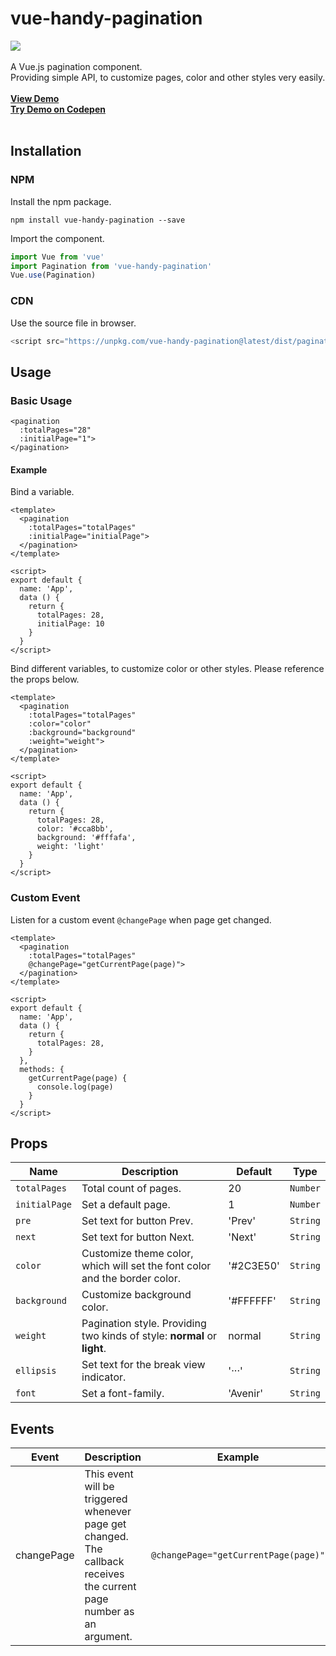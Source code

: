 # vue-handy-pagination
[![](https://img.shields.io/badge/npm-v0.1.7-green)](https://www.npmjs.com/package/vue-handy-pagination)
<br>
<br>
A Vue.js pagination component.<br>
Providing simple API, to customize pages, color and other styles very easily.<br>
<br>
**[View Demo](https://chelseachel.github.io/vue-handy-pagination/)** <br>
**[Try Demo on Codepen](https://codepen.io/chelseachel/pen/MWKymmO/)** <br>
<br>

## Installation
### NPM
Install the npm package.
```
npm install vue-handy-pagination --save
```
Import the component. 
```js
import Vue from 'vue'
import Pagination from 'vue-handy-pagination'
Vue.use(Pagination)
```
### CDN
Use the source file in browser.
```js
<script src="https://unpkg.com/vue-handy-pagination@latest/dist/pagination.js"></script>
```
## Usage
### Basic Usage
```vue
<pagination 
  :totalPages="28"
  :initialPage="1">
</pagination>
```
#### Example
Bind a variable.
```vue
<template>
  <pagination 
    :totalPages="totalPages"
    :initialPage="initialPage">
  </pagination>
</template>

<script>
export default {
  name: 'App',
  data () {
    return {
      totalPages: 28,
      initialPage: 10
    }
  }
</script>
```
Bind different variables, to customize color or other styles. Please reference the props below. <br>
```vue
<template>
  <pagination 
    :totalPages="totalPages"
    :color="color"
    :background="background"
    :weight="weight">
  </pagination>
</template>

<script>
export default {
  name: 'App',
  data () {
    return {
      totalPages: 28,
      color: '#cca8bb',
      background: '#fffafa',
      weight: 'light'
    }
  }
</script>
```
### Custom Event
Listen for a custom event ```@changePage``` when page get changed.
```vue
<template>
  <pagination 
    :totalPages="totalPages"
    @changePage="getCurrentPage(page)">
  </pagination>
</template>

<script>
export default {
  name: 'App',
  data () {
    return {
      totalPages: 28,
    }
  },
  methods: {
    getCurrentPage(page) {
      console.log(page)
    }
  }
</script>
```
## Props
Name | Description | Default | Type 
-|-|-|-
```totalPages``` | Total count of pages. | 20 | ```Number``` 
```initialPage``` | Set a default page. | 1 | ```Number``` 
```pre``` | Set text for button Prev. | 'Prev' | ```String``` 
```next``` | Set text for button Next. | 'Next' | ```String``` 
```color``` | Customize theme color, which will set the font color and the border color. | '#2C3E50' | ```String``` 
```background``` | Customize background color. | '#FFFFFF' | ```String``` 
```weight``` | Pagination style. Providing two kinds of style: **normal** or **light**. | normal| ```String``` 
```ellipsis``` | Set text for the break view indicator. | '···' | ```String``` 
```font``` | Set a font-family. | 'Avenir' | ```String``` 

## Events
Event |Description | Example
-|-|-
changePage | This event will be triggered whenever page get changed. <br>The callback receives the current page number as an argument. | ```@changePage="getCurrentPage(page)"```

